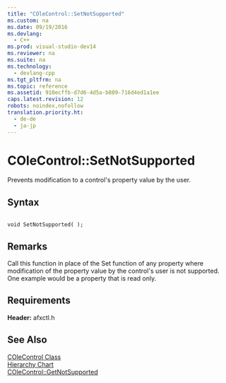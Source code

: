 ```yaml
---
title: "COleControl::SetNotSupported"
ms.custom: na
ms.date: 09/19/2016
ms.devlang: 
  - C++
ms.prod: visual-studio-dev14
ms.reviewer: na
ms.suite: na
ms.technology: 
  - devlang-cpp
ms.tgt_pltfrm: na
ms.topic: reference
ms.assetid: 910ecffb-d7d6-4d5a-b809-716d4ed1a1ee
caps.latest.revision: 12
robots: noindex,nofollow
translation.priority.ht: 
  - de-de
  - ja-jp
---
```

# COleControl::SetNotSupported
Prevents modification to a control's property value by the user.  
  
## Syntax  
  
```  
  
void SetNotSupported( );  
```  
  
## Remarks  
 Call this function in place of the Set function of any property where modification of the property value by the control's user is not supported. One example would be a property that is read only.  
  
## Requirements  
 **Header:** afxctl.h  
  
## See Also  
 [COleControl Class](../vs140/COleControl-Class.md)   
 [Hierarchy Chart](../vs140/Hierarchy-Chart.md)   
 [COleControl::GetNotSupported](../vs140/COleControl--GetNotSupported.md)